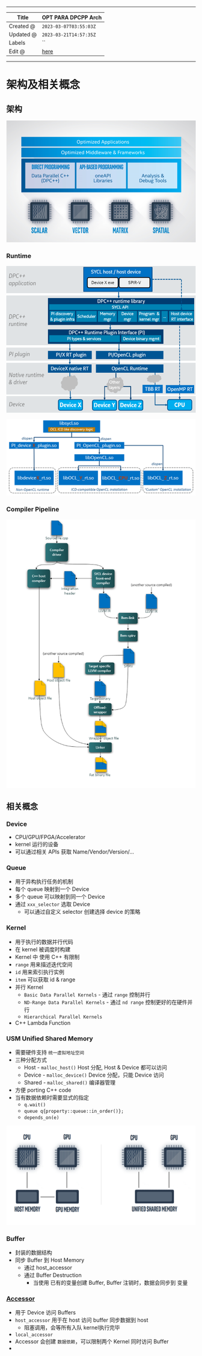 -----

| Title     | OPT PARA DPCPP Arch                                  |
| --------- | ---------------------------------------------------- |
| Created @ | `2023-03-07T03:55:03Z`                               |
| Updated @ | `2023-03-21T14:57:35Z`                               |
| Labels    | \`\`                                                 |
| Edit @    | [here](https://github.com/junxnone/xwiki/issues/216) |

-----

# 架构及相关概念

## 架构

![image](media/d75dfc61dcca4bddca4be1ae9321c0d36e7a29bc.png)

### Runtime

![image](media/8c6f1520756f062aff0186e1d8f8d69ea945e2d5.png)

![image](media/d346364bfd6e8740136c173518041540ba1d440a.png)

### Compiler Pipeline

![image](media/6219c122fa529c96064494f35335ce3c6406b234.png)

## 相关概念

### Device

  - CPU/GPU/FPGA/Accelerator
  - kernel 运行的设备
  - 可以通过相关 APIs 获取 Name/Vendor/Version/...

### Queue

  - 用于异构执行任务的机制
  - 每个 queue 映射到一个 Device
  - 多个 queue 可以映射到同一个 Device
  - 通过 `xxx_selector` 选取 Device
      - 可以通过自定义 selector 创建选择 device 的策略

### Kernel

  - 用于执行的数据并行代码
  - 在 kernel 被调度时构建
  - Kernel 中 使用 C++ 有限制
  - `range` 用来描述迭代空间
  - `id` 用来索引执行实例
  - `item` 可以获取 id & range
  - 并行 Kernel
      - `Basic Data Parallel Kernels` - 通过 `range` 控制并行
      - `ND-Range Data Parallel Kernels` - 通过 `nd range` 控制更好的在硬件并行
      - `Hierarchical Parallel Kernels`
  - C++ Lambda Function

### USM Unified Shared Memory

  - 需要硬件支持 `统一虚拟地址空间`
  - 三种分配方式
      - Host - `malloc_host()` Host 分配, Host & Device 都可以访问
      - Device - `malloc_device()` Device 分配，只能 Device 访问
      - Shared - `malloc_shared()` 编译器管理
  - 方便 porting C++ code
  - 当有数据依赖时需要显式的指定
      - `q.wait()`
      - ` queue q{property::queue::in_order()};  `
      - `depends_on(e)`

![image](media/e5a6fced5c03e5e78df861373c79b007a6a098c7.png)

### Buffer

  - 封装的数据结构
  - 同步 Buffer 到 Host Memory
      - 通过 host\_accessor
      - 通过 Buffer Destruction
          - 当使用 已有的变量创建 Buffer, Buffer 注销时，数据会同步到 变量

### [Accessor](https://registry.khronos.org/SYCL/specs/sycl-2020/html/sycl-2020.html#subsec:accessors)

  - 用于 Device 访问 Buffers
  - `host_accessor` 用于在 host 访问 buffer 同步数据到 host
      - 阻塞调用，会等所有入队 kernel执行完毕
  - `local_accessor`
  - Accessor 会创建 `数据依赖`，可以限制两个 Kernel 同时访问 Buffer
  -
